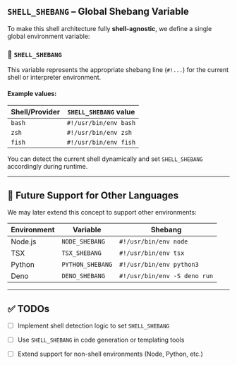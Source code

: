 ## `SHELL_SHEBANG` – Global Shebang Variable

To make this shell architecture fully **shell-agnostic**, we define a single global environment variable:

### 🔹 `SHELL_SHEBANG`

This variable represents the appropriate shebang line (`#!...`) for the current shell or interpreter environment.

#### Example values:

| Shell/Provider | `SHELL_SHEBANG` value         |
|----------------|-------------------------------|
| `bash`         | `#!/usr/bin/env bash`         |
| `zsh`          | `#!/usr/bin/env zsh`          |
| `fish`         | `#!/usr/bin/env fish`         |

You can detect the current shell dynamically and set `SHELL_SHEBANG` accordingly during runtime.

---

## 🌱 Future Support for Other Languages

We may later extend this concept to support other environments:

| Environment | Variable           | Shebang                          |
|-------------|--------------------|----------------------------------|
| Node.js     | `NODE_SHEBANG`     | `#!/usr/bin/env node`           |
| TSX         | `TSX_SHEBANG`      | `#!/usr/bin/env tsx`            |
| Python      | `PYTHON_SHEBANG`   | `#!/usr/bin/env python3`        |
| Deno        | `DENO_SHEBANG`     | `#!/usr/bin/env -S deno run`    |

---

## ✅ TODOs

- [ ] Implement shell detection logic to set `SHELL_SHEBANG`
- [ ] Use `SHELL_SHEBANG` in code generation or templating tools
- [ ] Extend support for non-shell environments (Node, Python, etc.)

